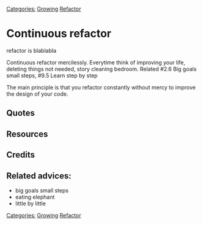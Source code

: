 [Categories:](../Categories/index.md) [Growing](../Categories/Growing.md) [Refactor](../Categories/Refactor.md)
# Continuous refactor

refactor is blablabla

Continuous refactor mercilessly. Everytime think of improving  your life, deleting things not needed, story cleaning bedroom. Related #2.6 Big goals small steps, #9.5 Learn step by step

The main principle is that you refactor constantly without mercy to improve the design of your code.

## Quotes

## Resources

## Credits

## Related advices:

- big goals small steps
- eating elephant
- little by little


[Categories:](../Categories/index.md) [Growing](../Categories/Growing.md) [Refactor](../Categories/Refactor.md)